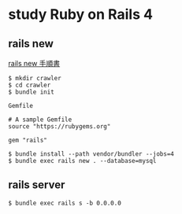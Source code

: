 # study Ruby on Rails 4

## rails new

[rails new 手順書](http://qiita.com/youcune/items/312178c54c65f3ab4d42)

```
$ mkdir crawler
$ cd crawler
$ bundle init
```

`Gemfile`

```
# A sample Gemfile
source "https://rubygems.org"

gem "rails"
```

```
$ bundle install --path vendor/bundler --jobs=4
$ bundle exec rails new . --database=mysql
```

## rails server
 
 ```
 $ bundle exec rails s -b 0.0.0.0
 ```
 

